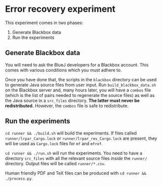 # Error recovery experiment

This experiment comes in two phases:

  1. Generate Blackbox data
  2. Run the experiments


## Generate Blackbox data

You will need to ask the BlueJ developers for a Blackbox account. This comes
with various conditions which you must adhere to.

Once you have done that, the scripts in the `blackbox` directory can be used to
generate Java source files from user input. Run `build_blackbox_data.sh` on
the Blackbox server and, many hours later, you will have a `combos` file (which
is the list of pairs needed to regenerate the source files) as well as the
Java source in a `src_files` directory. **The latter must never be
redistributed.** However, the `combos` file is safe to redistribute.


## Run the experiments

`cd runner && ./build.sh` will build the experiments. If files called
`runner/lrpar_Cargo.lock` or `runner/lrpar_rev_Cargo.lock` are present, they
will be used as `Cargo.lock` files for `mf` and `mfref`.

`cd runner && ./run.sh` will run the experiments. You need to have a directory
`src_files` with all the relevant source files *inside* the `runner/` directory.
Output files will be called `runner/*.csv`.

Human friendly PDF and TeX files can be produced with `cd runner &&
./process.py`.
